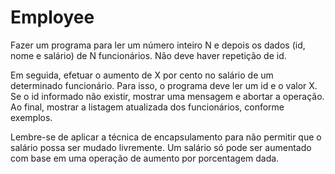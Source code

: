 # Employee

Fazer um programa para ler um número inteiro N e depois os dados (id, nome e salário) de N funcionários.
Não deve haver repetição de id.

Em seguida, efetuar o aumento de X por cento no salário de um determinado funcionário.
Para isso, o programa deve ler um id e o valor X. Se o id informado não existir, mostrar uma mensagem e abortar a
operação. Ao final, mostrar a listagem atualizada dos funcionários, conforme exemplos.

Lembre-se de aplicar a técnica de encapsulamento para não permitir que o salário possa ser mudado livremente. Um salário
só pode ser aumentado com base em uma operação de aumento por porcentagem dada.

```java

```